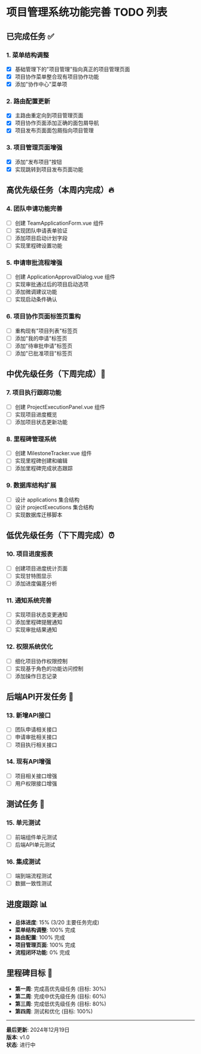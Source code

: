 # 项目管理系统功能完善 TODO 列表

## 已完成任务 ✅

### 1. 菜单结构调整
- [x] 基础管理下的"项目管理"指向真正的项目管理页面
- [x] 项目协作菜单整合现有项目协作功能
- [x] 添加"协作中心"菜单项

### 2. 路由配置更新
- [x] 主路由重定向到项目管理页面
- [x] 项目协作页面添加正确的面包屑导航
- [x] 项目发布页面面包屑指向项目管理

### 3. 项目管理页面增强
- [x] 添加"发布项目"按钮
- [x] 实现跳转到项目发布页面功能

## 高优先级任务（本周内完成）🔥

### 4. 团队申请功能完善
- [ ] 创建 TeamApplicationForm.vue 组件
- [ ] 实现团队申请表单验证
- [ ] 添加项目启动计划字段
- [ ] 实现里程碑设置功能

### 5. 申请审批流程增强
- [ ] 创建 ApplicationApprovalDialog.vue 组件
- [ ] 实现审批通过后的项目启动选项
- [ ] 添加微调建议功能
- [ ] 实现启动条件确认

### 6. 项目协作页面标签页重构
- [ ] 重构现有"项目列表"标签页
- [ ] 添加"我的申请"标签页
- [ ] 添加"待审批申请"标签页
- [ ] 添加"已批准项目"标签页

## 中优先级任务（下周完成）📅

### 7. 项目执行跟踪功能
- [ ] 创建 ProjectExecutionPanel.vue 组件
- [ ] 实现项目进度概览
- [ ] 添加项目状态更新功能

### 8. 里程碑管理系统
- [ ] 创建 MilestoneTracker.vue 组件
- [ ] 实现里程碑创建和编辑
- [ ] 添加里程碑完成状态跟踪

### 9. 数据库结构扩展
- [ ] 设计 applications 集合结构
- [ ] 设计 projectExecutions 集合结构
- [ ] 实现数据库迁移脚本

## 低优先级任务（下下周完成）⏰

### 10. 项目进度报表
- [ ] 创建项目进度统计页面
- [ ] 实现甘特图显示
- [ ] 添加进度偏差分析

### 11. 通知系统完善
- [ ] 实现项目状态变更通知
- [ ] 添加里程碑提醒通知
- [ ] 实现审批结果通知

### 12. 权限系统优化
- [ ] 细化项目协作权限控制
- [ ] 实现基于角色的功能访问控制
- [ ] 添加操作日志记录

## 后端API开发任务 🔧

### 13. 新增API接口
- [ ] 团队申请相关接口
- [ ] 申请审批相关接口
- [ ] 项目执行相关接口

### 14. 现有API增强
- [ ] 项目相关接口增强
- [ ] 用户权限接口增强

## 测试任务 🧪

### 15. 单元测试
- [ ] 前端组件单元测试
- [ ] 后端API单元测试

### 16. 集成测试
- [ ] 端到端流程测试
- [ ] 数据一致性测试

## 进度跟踪 📊

- **总体进度**: 15% (3/20 主要任务完成)
- **菜单结构调整**: 100% 完成
- **路由配置**: 100% 完成
- **项目管理页面**: 100% 完成
- **流程闭环功能**: 0% 完成

## 里程碑目标 🎯

- **第一周**: 完成高优先级任务 (目标: 30%)
- **第二周**: 完成中优先级任务 (目标: 60%)
- **第三周**: 完成低优先级任务 (目标: 80%)
- **第四周**: 测试和优化 (目标: 100%)

---

**最后更新**: 2024年12月19日  
**版本**: v1.0  
**状态**: 进行中
